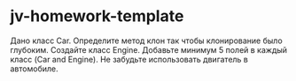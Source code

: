 # jv-homework-template

Дано класс Car. Определите метод клон так чтобы клонирование было глубоким. 
Создайте класс Engine. Добавьте минимум 5 полей в каждый класс (Car and Engine). Не забудьте использовать двигатель в автомобиле. 
